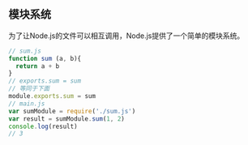## 模块系统
为了让Node.js的文件可以相互调用，Node.js提供了一个简单的模块系统。

```js
// sum.js
function sum (a, b){
  return a + b
}
// exports.sum = sum
// 等同于下面
module.exports.sum = sum
// main.js
var sumModule = require('./sum.js')
var result = sumModule.sum(1, 2)
console.log(result)
// 3
```